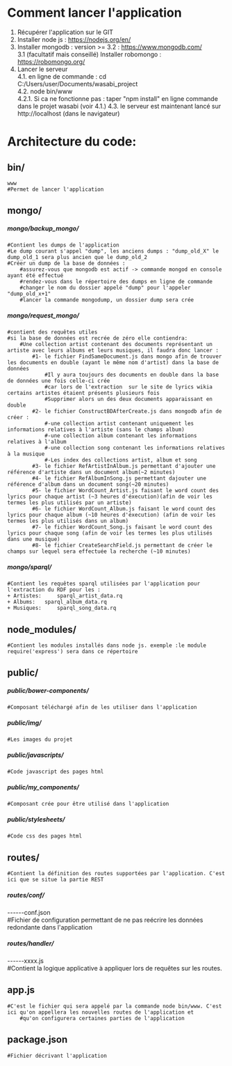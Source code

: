 
Comment lancer l'application
=======
1. Récupérer l'application sur le GIT
2. Installer node js : https://nodejs.org/en/
3. Installer mongodb : version >= 3.2 : https://www.mongodb.com/  
	3.1 (facultatif mais conseillé) Installer robomongo : https://robomongo.org/
4. Lancer le serveur  
	4.1. en ligne de commande : cd C:/Users/user/Documents/wasabi_project  
	4.2. node bin/www  
		4.2.1. Si ca ne fonctionne pas : taper "npm install" en ligne commande dans le projet wasabi (voir 4.1.) 
	4.3. le serveur est maintenant lancé sur http://localhost (dans le navigateur)  


Architecture du code:
=======
## bin/
	www  
	#Permet de lancer l'application  

## mongo/
##### mongo/backup_mongo/  
	#Contient les dumps de l'application  
	#Le dump courant s'appel "dump", les anciens dumps : "dump_old_X" le dump_old_1 sera plus ancien que le dump_old_2  
	#Créer un dump de la base de données :   
		#assurez-vous que mongodb est actif -> commande mongod en console ayant été effectué  
		#rendez-vous dans le répertoire des dumps en ligne de commande   
		#changer le nom du dossier appelé "dump" pour l'appeler "dump_old_x+1"  
		#lancer la commande mongodump, un dossier dump sera crée  
##### mongo/request_mongo/  
	#contient des requêtes utiles  
	#si la base de données est recrée de zéro elle contiendra:  
		#Une collection artist contenant des documents représentant un artiste avec leurs albums et leurs musiques, il faudra donc lancer :  
			#1- le fichier FindSameDocument.js dans mongo afin de trouver les documents en double (ayant le même nom d'artist) dans la base de données  
				#Il y aura toujours des documents en double dans la base de données une fois celle-ci crée  
				#car lors de l'extraction  sur le site de lyrics wikia certains artistes étaient présents plusieurs fois  
				#Supprimer alors un des deux documents apparaissant en double  
			#2- le fichier ConstructBDAfterCreate.js dans mongodb afin de créer :   
				#-une collection artist contenant uniquement les informations relatives à l'artiste (sans le champs album)  
				#-une collection album contenant les informations relatives à l'album  
				#-une collection song contenant les informations relatives à la musique  
				#-Les index des collections artist, album et song  
            #3- le fichier RefArtistInAlbum.js permettant d'ajouter une référence d'artiste dans un document album(~2 minutes)  
			#4- le fichier RefAlbumInSong.js permettant dajouter une référence d'album dans un document song(~20 minutes) 
			#5- le fichier WordCount_Artist.js faisant le word count des lyrics pour chaque artist (~3 heures d'éxecution)(afin de voir les termes les plus utilisés par un artiste)  
			#6- le fichier WordCount_Album.js faisant le word count des lyrics pour chaque album (~10 heures d'éxecution) (afin de voir les termes les plus utilisés dans un album)  
			#7- le fichier WordCount_Song.js faisant le word count des lyrics pour chaque song (afin de voir les termes les plus utilisés dans une musique)   
			#8- le fichier CreateSearchField.js permettant de créer le champs sur lequel sera effectuée la recherche (~10 minutes)  
##### mongo/sparql/
	#Contient les requêtes sparql utilisées par l'application pour l'extraction du RDF pour les :  
	+ Artistes: 	sparql_artist_data.rq
	+ Albums: 	sparql_album_data.rq  
	+ Musiques: 	sparql_song_data.rq

## node_modules/
	#Contient les modules installés dans node js. exemple :le module require('express') sera dans ce répertoire  



## public/
##### public/bower-components/  
	#Composant téléchargé afin de les utiliser dans l'application  
##### public/img/  
	#Les images du projet  
##### public/javascripts/ 
	#Code javascript des pages html  
##### public/my_components/  
	#Composant crée pour être utilisé dans l'application  
##### public/stylesheets/  
	#Code css des pages html  



## routes/
	#Contient la définition des routes supportées par l'application. C'est ici que se situe la partie REST  
##### routes/conf/  
------conf.json  
	#Fichier de configuration permettant  de ne pas reécrire les données redondante dans l'application  
##### routes/handler/  
------xxxx.js  
	#Contient la logique applicative à appliquer lors de requêtes sur les routes.   



## app.js
	#C'est le fichier qui sera appelé par la commande node bin/www. C'est ici qu'on appellera les nouvelles routes de l'application et   
        #qu'on configurera certaines parties de l'application  



## package.json
	#Fichier décrivant l'application  



